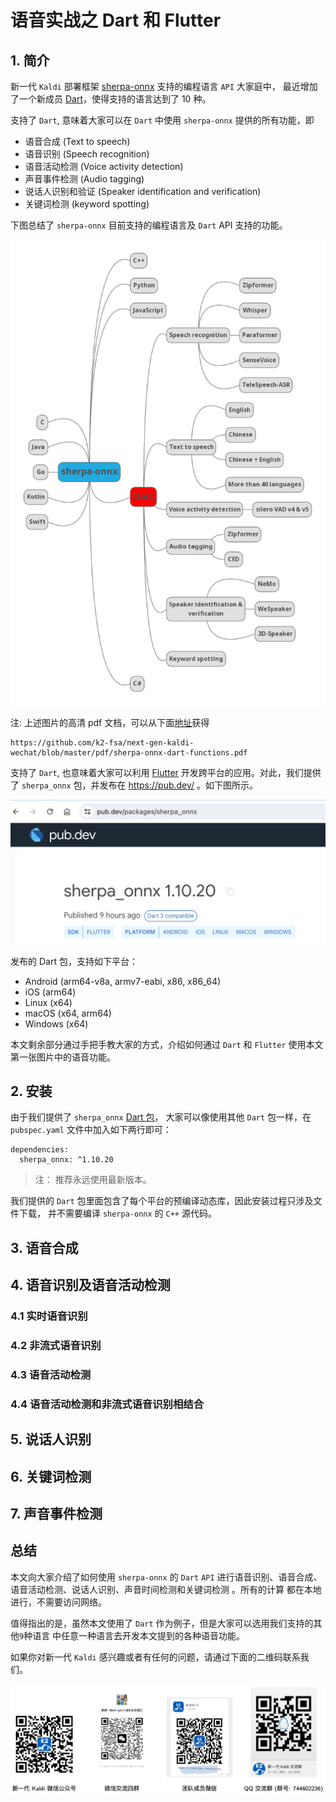 # 语音实战之 Dart 和 Flutter

## 1. 简介

新一代 ``Kaldi`` 部署框架 [sherpa-onnx][sherpa-onnx] 支持的编程语言 ``API`` 大家庭中，
最近增加了一个新成员 [Dart][Dart]，使得支持的语言达到了 10 种。

支持了 ``Dart``, 意味着大家可以在 ``Dart`` 中使用 ``sherpa-onnx`` 提供的所有功能，即

  - 语音合成 (Text to speech)
  - 语音识别 (Speech recognition)
  - 语音活动检测 (Voice activity detection)
  - 声音事件检测 (Audio tagging)
  - 说话人识别和验证 (Speaker identification and verification)
  - 关键词检测 (keyword spotting)

下图总结了 ``sherpa-onnx`` 目前支持的编程语言及 ``Dart`` API 支持的功能。

![](https://github.com/k2-fsa/next-gen-kaldi-wechat/blob/master/pic/2024-07-29-dart-functions.png)

注: 上述图片的高清 pdf 文档，可以从下面[地址](https://github.com/k2-fsa/next-gen-kaldi-wechat/blob/master/pdf/sherpa-onnx-dart-functions.pdf)获得

```
https://github.com/k2-fsa/next-gen-kaldi-wechat/blob/master/pdf/sherpa-onnx-dart-functions.pdf
```

支持了 ``Dart``, 也意味着大家可以利用 [Flutter][Flutter] 开发跨平台的应用。对此，我们提供了
``sherpa_onnx`` 包，并发布在 https://pub.dev/ 。如下图所示。


![](https://github.com/k2-fsa/next-gen-kaldi-wechat/blob/flutter/pic/2024-07-29-dart-pub-dev.png)

发布的 Dart 包，支持如下平台：

  - Android (arm64-v8a, armv7-eabi, x86, x86_64)
  - iOS (arm64)
  - Linux (x64)
  - macOS (x64, arm64)
  - Windows (x64)

本文剩余部分通过手把手教大家的方式，介绍如何通过 ``Dart`` 和 ``Flutter``
使用本文第一张图片中的语音功能。

## 2. 安装

由于我们提供了 ``sherpa_onnx`` [Dart 包](https://pub.dev/packages/sherpa_onnx)，
大家可以像使用其他 ``Dart`` 包一样，在 ``pubspec.yaml`` 文件中加入如下两行即可：

```
dependencies:
  sherpa_onnx: ^1.10.20
```

> 注： 推荐永远使用最新版本。

我们提供的 ``Dart`` 包里面包含了每个平台的预编译动态库，因此安装过程只涉及文件下载，
并不需要编译 ``sherpa-onnx`` 的 ``C++`` 源代码。

## 3. 语音合成

## 4. 语音识别及语音活动检测

### 4.1 实时语音识别
### 4.2 非流式语音识别
### 4.3 语音活动检测
### 4.4 语音活动检测和非流式语音识别相结合

## 5. 说话人识别

## 6. 关键词检测

## 7. 声音事件检测

## 总结

本文向大家介绍了如何使用 ``sherpa-onnx`` 的 ``Dart`` ``API``
进行语音识别、语音合成、语音活动检测、说话人识别、声音时间检测和关键词检测 。所有的计算
都在本地进行，不需要访问网络。

值得指出的是，虽然本文使用了 ``Dart`` 作为例子，但是大家可以选用我们支持的其他``9``种语言
中任意一种语言去开发本文提到的各种语音功能。

如果你对新一代 ``Kaldi`` 感兴趣或者有任何的问题，请通过下面的二维码联系我们。

![](https://github.com/k2-fsa/next-gen-kaldi-wechat/blob/master/pic/our-qr-code.png)


[sherpa-onnx]: http://github.com/k2-fsa/sherpa-onnx
[Dart]: https://dart.dev/
[Flutter]: https://flutter.dev/
